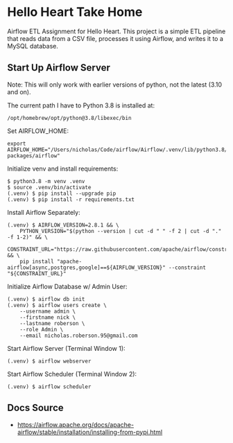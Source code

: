 # Hello Heart Take Home

Airflow ETL Assignment for Hello Heart. This project is a simple ETL pipeline that reads data from a CSV file, processes it using Airflow, and writes it to a MySQL database.

## Start Up Airflow Server

Note: This will only work with earlier versions of python, not the latest (3.10 and on).

The current path I have to Python 3.8 is installed at:
```
/opt/homebrew/opt/python@3.8/libexec/bin
```

Set AIRFLOW_HOME:
```
export AIRFLOW_HOME="/Users/nicholas/Code/airflow/Airflow/.venv/lib/python3.8/site-packages/airflow"
```
Initialize venv and install requirements:
```
$ python3.8 -m venv .venv
$ source .venv/bin/activate
(.venv) $ pip install --upgrade pip
(.venv) $ pip install -r requirements.txt
```
Install Airflow Separately:
```
(.venv) $ AIRFLOW_VERSION=2.8.1 && \
    PYTHON_VERSION="$(python --version | cut -d " " -f 2 | cut -d "." -f 1-2)" && \
    CONSTRAINT_URL="https://raw.githubusercontent.com/apache/airflow/constraints-${AIRFLOW_VERSION}/constraints-${PYTHON_VERSION}.txt" && \
    pip install "apache-airflow[async,postgres,google]==${AIRFLOW_VERSION}" --constraint "${CONSTRAINT_URL}"
```
Initialize Airflow Database w/ Admin User:
```
(.venv) $ airflow db init
(.venv) $ airflow users create \
    --username admin \
    --firstname nick \
    --lastname roberson \
    --role Admin \
    --email nicholas.roberson.95@gmail.com
```

Start Airflow Server (Terminal Window 1):
```
(.venv) $ airflow webserver
```

Start Airflow Scheduler (Terminal Window 2):
```
(.venv) $ airflow scheduler
```

## Docs Source

- https://airflow.apache.org/docs/apache-airflow/stable/installation/installing-from-pypi.html